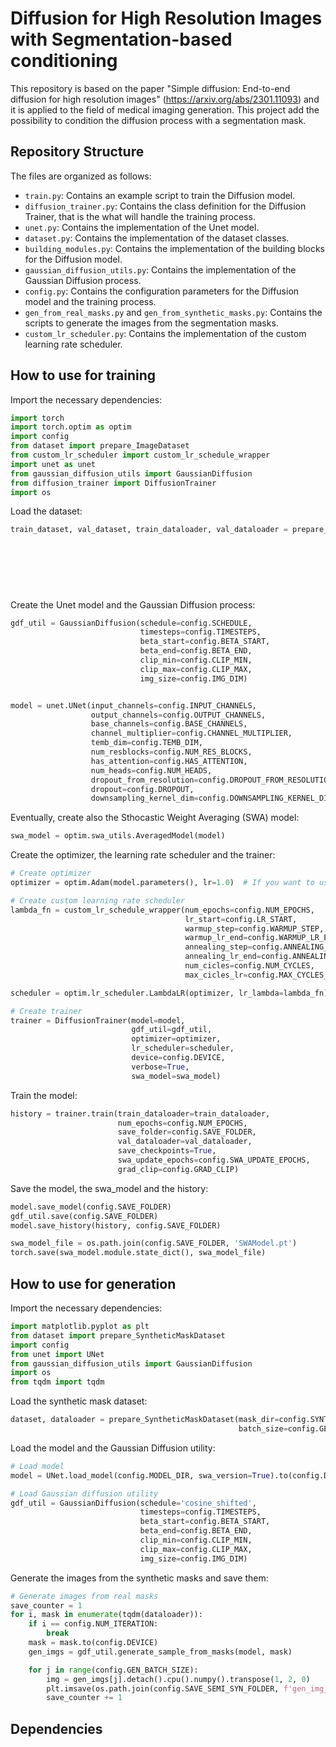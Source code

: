 # Diffusion for High Resolution Images with Segmentation-based conditioning
This repository is based on the paper "Simple diffusion: End-to-end diffusion for high resolution images" (https://arxiv.org/abs/2301.11093) and it is applied to the field of medical imaging generation. This project add the possibility to condition the diffusion process with a segmentation mask. 

## Repository Structure
The files are organized as follows:
- `train.py`: Contains an example script to train the Diffusion model.
- `diffusion_trainer.py`: Contains the class definition for the Diffusion Trainer, that is the what will handle the training process.
- `unet.py`: Contains the implementation of the Unet model.
- `dataset.py`: Contains the implementation of the dataset classes.
- `building_modules.py`: Contains the implementation of the building blocks for the Diffusion model.
- `gaussian_diffusion_utils.py`: Contains the implementation of the Gaussian Diffusion process.
- `config.py`: Contains the configuration parameters for the Diffusion model and the training process.
- `gen_from_real_masks.py` and `gen_from_synthetic_masks.py`: Contains the scripts to generate the images from the segmentation masks.
- `custom_lr_scheduler.py`: Contains the implementation of the custom learning rate scheduler.

## How to use for training
Import the necessary dependencies:
```python
import torch
import torch.optim as optim
import config
from dataset import prepare_ImageDataset
from custom_lr_scheduler import custom_lr_schedule_wrapper
import unet as unet
from gaussian_diffusion_utils import GaussianDiffusion
from diffusion_trainer import DiffusionTrainer
import os
```

Load the dataset:
```python
train_dataset, val_dataset, train_dataloader, val_dataloader = prepare_ImageDataset(img_dir=config.IMG_DIR,
                                                                                    batch_size=config.BATCH_SIZE,
                                                                                    validation_split=config.VALIDATION_SPLIT,
                                                                                    transform=config.TRANSFORM,
                                                                                    seed=123,
                                                                                    fraction=config.FRACTION,
                                                                                    normalization_mode=config.NORMALIZATION_MODE)
```

Create the Unet model and the Gaussian Diffusion process:
```python
gdf_util = GaussianDiffusion(schedule=config.SCHEDULE,
                             timesteps=config.TIMESTEPS,
                             beta_start=config.BETA_START,
                             beta_end=config.BETA_END,
                             clip_min=config.CLIP_MIN,
                             clip_max=config.CLIP_MAX,
                             img_size=config.IMG_DIM)


model = unet.UNet(input_channels=config.INPUT_CHANNELS,
                  output_channels=config.OUTPUT_CHANNELS,
                  base_channels=config.BASE_CHANNELS,
                  channel_multiplier=config.CHANNEL_MULTIPLIER,
                  temb_dim=config.TEMB_DIM,
                  num_resblocks=config.NUM_RES_BLOCKS,
                  has_attention=config.HAS_ATTENTION,
                  num_heads=config.NUM_HEADS,
                  dropout_from_resolution=config.DROPOUT_FROM_RESOLUTION,
                  dropout=config.DROPOUT,
                  downsampling_kernel_dim=config.DOWNSAMPLING_KERNEL_DIM)
```

Eventually, create also the Sthocastic Weight Averaging (SWA) model:
```python
swa_model = optim.swa_utils.AveragedModel(model)
```

Create the optimizer, the learning rate scheduler and the trainer:
```python
# Create optimizer
optimizer = optim.Adam(model.parameters(), lr=1.0)  # If you want to use a custom learning rate scheduler, set lr=1.0

# Create custom learning rate scheduler
lambda_fn = custom_lr_schedule_wrapper(num_epochs=config.NUM_EPOCHS,
                                       lr_start=config.LR_START,
                                       warmup_step=config.WARMUP_STEP,
                                       warmup_lr_end=config.WARMUP_LR_END,
                                       annealing_step=config.ANNEALING_STEP,
                                       annealing_lr_end=config.ANNEALING_LR_END,
                                       num_cicles=config.NUM_CYCLES,
                                       max_cicles_lr=config.MAX_CYCLES_LR)

scheduler = optim.lr_scheduler.LambdaLR(optimizer, lr_lambda=lambda_fn)

# Create trainer
trainer = DiffusionTrainer(model=model,
                           gdf_util=gdf_util,
                           optimizer=optimizer,
                           lr_scheduler=scheduler,
                           device=config.DEVICE,
                           verbose=True,
                           swa_model=swa_model)
```

Train the model:
```python
history = trainer.train(train_dataloader=train_dataloader,
                        num_epochs=config.NUM_EPOCHS,
                        save_folder=config.SAVE_FOLDER,
                        val_dataloader=val_dataloader,
                        save_checkpoints=True,
                        swa_update_epochs=config.SWA_UPDATE_EPOCHS,
                        grad_clip=config.GRAD_CLIP)
```

Save the model, the swa_model and the history:
```python
model.save_model(config.SAVE_FOLDER)
gdf_util.save(config.SAVE_FOLDER)
model.save_history(history, config.SAVE_FOLDER)

swa_model_file = os.path.join(config.SAVE_FOLDER, 'SWAModel.pt')
torch.save(swa_model.module.state_dict(), swa_model_file)
```


## How to use for generation
Import the necessary dependencies:
```python
import matplotlib.pyplot as plt
from dataset import prepare_SyntheticMaskDataset
import config
from unet import UNet
from gaussian_diffusion_utils import GaussianDiffusion
import os
from tqdm import tqdm
```

Load the synthetic mask dataset:
```python
dataset, dataloader = prepare_SyntheticMaskDataset(mask_dir=config.SYNTHETIC_MASK_DIR,
                                                   batch_size=config.GEN_BATCH_SIZE)
```

Load the model and the Gaussian Diffusion utility:
```python
# Load model
model = UNet.load_model(config.MODEL_DIR, swa_version=True).to(config.DEVICE)

# Load Gaussian diffusion utility
gdf_util = GaussianDiffusion(schedule='cosine_shifted',
                             timesteps=config.TIMESTEPS,
                             beta_start=config.BETA_START,
                             beta_end=config.BETA_END,
                             clip_min=config.CLIP_MIN,
                             clip_max=config.CLIP_MAX,
                             img_size=config.IMG_DIM)
```

Generate the images from the synthetic masks and save them:
```python
# Generate images from real masks
save_counter = 1
for i, mask in enumerate(tqdm(dataloader)):
    if i == config.NUM_ITERATION:
        break
    mask = mask.to(config.DEVICE)
    gen_imgs = gdf_util.generate_sample_from_masks(model, mask)

    for j in range(config.GEN_BATCH_SIZE):
        img = gen_imgs[j].detach().cpu().numpy().transpose(1, 2, 0)
        plt.imsave(os.path.join(config.SAVE_SEMI_SYN_FOLDER, f'gen_img_{save_counter}.png'), img)
        save_counter += 1
```

## Dependencies


